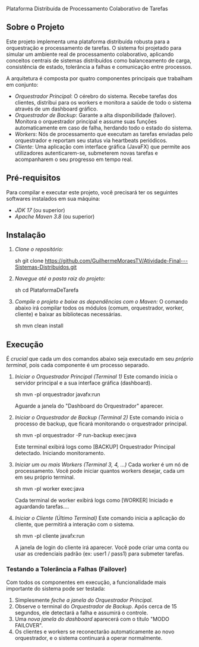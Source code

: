  Plataforma Distribuída de Processamento Colaborativo de Tarefas

## Sobre o Projeto

Este projeto implementa uma plataforma distribuída robusta para a orquestração e processamento de tarefas. O sistema foi projetado para simular um ambiente real de processamento colaborativo, aplicando conceitos centrais de sistemas distribuídos como balanceamento de carga, consistência de estado, tolerância a falhas e comunicação entre processos.

A arquitetura é composta por quatro componentes principais que trabalham em conjunto:

  * *Orquestrador Principal*: O cérebro do sistema. Recebe tarefas dos clientes, distribui para os workers e monitora a saúde de todo o sistema através de um dashboard gráfico.
  * *Orquestrador de Backup*: Garante a alta disponibilidade (failover). Monitora o orquestrador principal e assume suas funções automaticamente em caso de falha, herdando todo o estado do sistema.
  * *Workers*: Nós de processamento que executam as tarefas enviadas pelo orquestrador e reportam seu status via heartbeats periódicos.
  * *Cliente*: Uma aplicação com interface gráfica (JavaFX) que permite aos utilizadores autenticarem-se, submeterem novas tarefas e acompanharem o seu progresso em tempo real.

## Pré-requisitos

Para compilar e executar este projeto, você precisará ter os seguintes softwares instalados em sua máquina:

  * *JDK 17* (ou superior)
  * *Apache Maven 3.8* (ou superior)

## Instalação

1.  *Clone o repositório:*

    sh
    git clone <https://github.com/GuilhermeMoraesTV/Atividade-Final---Sistemas-Distribuidos.git>
    

2.  *Navegue até a pasta raiz do projeto:*

    sh
    cd PlataformaDeTarefa
    

3.  *Compile o projeto e baixe as dependências com o Maven:*
    O comando abaixo irá compilar todos os módulos (comum, orquestrador, worker, cliente) e baixar as bibliotecas necessárias.

    sh
    mvn clean install
    

## Execução

É *crucial* que cada um dos comandos abaixo seja executado em seu *próprio terminal*, pois cada componente é um processo separado.

1.  *Iniciar o Orquestrador Principal (Terminal 1)*
    Este comando inicia o servidor principal e a sua interface gráfica (dashboard).

    sh
    mvn -pl orquestrador javafx:run
    

    Aguarde a janela do "Dashboard do Orquestrador" aparecer.

2.  *Iniciar o Orquestrador de Backup (Terminal 2)*
    Este comando inicia o processo de backup, que ficará monitorando o orquestrador principal.

    sh
    mvn -pl orquestrador -P run-backup exec:java
    

    Este terminal exibirá logs como [BACKUP] Orquestrador Principal detectado. Iniciando monitoramento.

3.  *Iniciar um ou mais Workers (Terminal 3, 4, ...)*
    Cada worker é um nó de processamento. Você pode iniciar quantos workers desejar, cada um em seu próprio terminal.

    sh
    mvn -pl worker exec:java
    

    Cada terminal de worker exibirá logs como [WORKER] Iniciado e aguardando tarefas....

4.  *Iniciar o Cliente (Último Terminal)*
    Este comando inicia a aplicação do cliente, que permitirá a interação com o sistema.

    sh
    mvn -pl cliente javafx:run
    

    A janela de login do cliente irá aparecer. Você pode criar uma conta ou usar as credenciais padrão (ex: user1 / pass1) para submeter tarefas.

### Testando a Tolerância a Falhas (Failover)

Com todos os componentes em execução, a funcionalidade mais importante do sistema pode ser testada:

1.  Simplesmente *feche a janela do Orquestrador Principal*.
2.  Observe o terminal do *Orquestrador de Backup*. Após cerca de 15 segundos, ele detectará a falha e assumirá o controle.
3.  Uma *nova janela do dashboard* aparecerá com o título "MODO FAILOVER".
4.  Os clientes e workers se reconectarão automaticamente ao novo orquestrador, e o sistema continuará a operar normalmente.